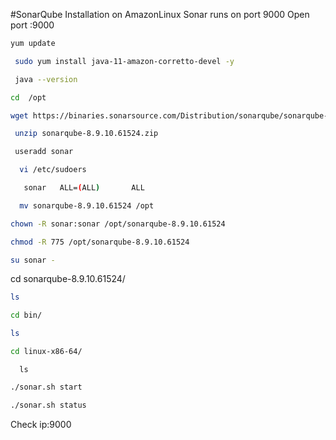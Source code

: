 #SonarQube Installation on AmazonLinux Sonar runs on port 9000
Open port :9000
```sh
yum update
```
```sh
 sudo yum install java-11-amazon-corretto-devel -y
```
```sh
 java --version
```    
```sh
cd  /opt
```
```sh
wget https://binaries.sonarsource.com/Distribution/sonarqube/sonarqube-8.9.10.61524.zip
```
```sh
 unzip sonarqube-8.9.10.61524.zip
```
```sh
 useradd sonar
```
```sh
  vi /etc/sudoers
```
```sh
   sonar   ALL=(ALL)       ALL
```
```sh
  mv sonarqube-8.9.10.61524 /opt
```
```sh
chown -R sonar:sonar /opt/sonarqube-8.9.10.61524
```
```sh
chmod -R 775 /opt/sonarqube-8.9.10.61524
```
```sh
su sonar -
```
cd sonarqube-8.9.10.61524/
```sh
ls
```
```sh
cd bin/
```
```sh
ls
```
```sh
cd linux-x86-64/
```
      ls
```sh
./sonar.sh start
```
```sh
./sonar.sh status
```
Check ip:9000



